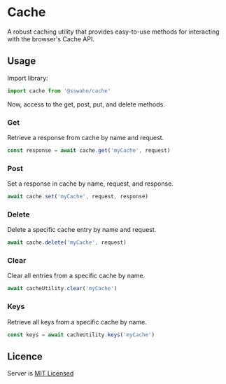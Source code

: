 # Cache
A robust caching utility that provides easy-to-use methods for interacting with the browser's Cache API.

## Usage  
Import library:  
```javascript
import cache from '@sswahn/cache'
```  
Now, access to the get, post, put, and delete methods.  
### Get  
Retrieve a response from cache by name and request.  
```javascript
const response = await cache.get('myCache', request)
```

### Post    
Set a response in cache by name, request, and response.  
```javascript
await cache.set('myCache', request, response)
```

### Delete  
Delete a specific cache entry by name and request.  
```javascript
await cache.delete('myCache', request)
```

### Clear    
Clear all entries from a specific cache by name.  
```javascript
await cacheUtility.clear('myCache')
```

### Keys    
Retrieve all keys from a specific cache by name.   
```javascript
const keys = await cacheUtility.keys('myCache')
```

## Licence
Server is [MIT Licensed](https://github.com/sswahn/server/blob/main/LICENSE)
